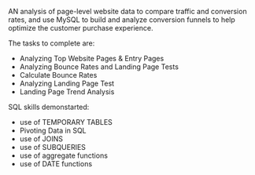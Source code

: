 AN analysis of page-level website data to compare traffic and conversion rates, and use MySQL to build and analyze conversion funnels to help optimize the customer purchase experience.

The tasks to complete are:

- Analyzing Top Website Pages & Entry Pages
- Analyzing Bounce Rates and Landing Page Tests
- Calculate Bounce Rates
- Analyzing Landing Page Test
- Landing Page Trend Analysis

SQL skills demonstarted:

- use of TEMPORARY TABLES
- Pivoting Data in SQL
- use of JOINS
- use of SUBQUERIES
- use of aggregate functions
- use of DATE functions
